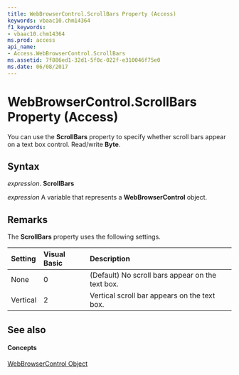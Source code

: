 ```yaml
---
title: WebBrowserControl.ScrollBars Property (Access)
keywords: vbaac10.chm14364
f1_keywords:
- vbaac10.chm14364
ms.prod: access
api_name:
- Access.WebBrowserControl.ScrollBars
ms.assetid: 7f886ed1-32d1-5f0c-022f-e310046f75e0
ms.date: 06/08/2017
---
```



# WebBrowserControl.ScrollBars Property (Access)

You can use the  **ScrollBars** property to specify whether scroll bars appear on a text box control. Read/write **Byte**.


## Syntax

 _expression_. **ScrollBars**

 _expression_ A variable that represents a **WebBrowserControl** object.


## Remarks

The  **ScrollBars** property uses the following settings.



|**Setting**|**Visual Basic**|**Description**|
|:-----|:-----|:-----|
| None|0|(Default) No scroll bars appear on the text box.|
| Vertical|2|Vertical scroll bar appears on the text box.|

## See also


#### Concepts


[WebBrowserControl Object](webbrowsercontrol-object-access.md)

